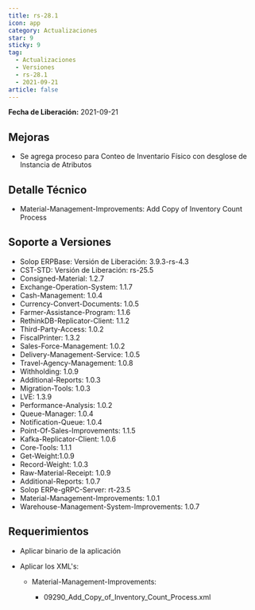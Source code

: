 ```yaml
---
title: rs-28.1
icon: app
category: Actualizaciones
star: 9
sticky: 9
tag:
  - Actualizaciones
  - Versiones
  - rs-28.1
  - 2021-09-21
article: false
---
```


**Fecha de Liberación:** 2021-09-21

## Mejoras

- Se agrega proceso para Conteo de Inventario Físico con desglose de Instancia de Atributos

## Detalle Técnico

- Material-Management-Improvements: Add Copy of Inventory Count Process

## Soporte a Versiones

- Solop ERPBase: Versión de Liberación: 3.9.3-rs-4.3
- CST-STD: Versión de Liberación: rs-25.5
- Consigned-Material: 1.2.7
- Exchange-Operation-System: 1.1.7
- Cash-Management: 1.0.4
- Currency-Convert-Documents: 1.0.5
- Farmer-Assistance-Program: 1.1.6
- RethinkDB-Replicator-Client: 1.1.2
- Third-Party-Access: 1.0.2
- FiscalPrinter: 1.3.2
- Sales-Force-Management: 1.0.2
- Delivery-Management-Service: 1.0.5
- Travel-Agency-Management: 1.0.8
- Withholding: 1.0.9
- Additional-Reports: 1.0.3
- Migration-Tools: 1.0.3
- LVE: 1.3.9
- Performance-Analysis: 1.0.2
- Queue-Manager: 1.0.4
- Notification-Queue: 1.0.4
- Point-Of-Sales-Improvements: 1.1.5
- Kafka-Replicator-Client: 1.0.6
- Core-Tools: 1.1.1
- Get-Weight:1.0.9
- Record-Weight: 1.0.3
- Raw-Material-Receipt: 1.0.9
- Additional-Reports: 1.0.7
- Solop ERPe-gRPC-Server: rt-23.5
- Material-Management-Improvements: 1.0.1
- Warehouse-Management-System-Improvements: 1.0.7

## Requerimientos

- Aplicar binario de la aplicación
- Aplicar los XML's:

  - Material-Management-Improvements: 
  
    - 09290_Add_Copy_of_Inventory_Count_Process.xml
